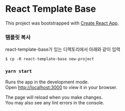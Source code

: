# React Template Base

This project was bootstrapped with [Create React App](https://github.com/facebook/create-react-app).


### 템플릿 복사
react-template-base가 있는 디렉토리에서 아래와 같이 입력
```
$ cp -R react-template-base new-project
```

### `yarn start`

Runs the app in the development mode.\
Open [http://localhost:3000](http://localhost:3000) to view it in your browser.

The page will reload when you make changes.\
You may also see any lint errors in the console.
